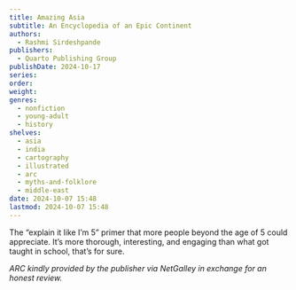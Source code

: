 ```yaml
---
title: Amazing Asia
subtitle: An Encyclopedia of an Epic Continent
authors:
  - Rashmi Sirdeshpande
publishers:
  - Quarto Publishing Group
publishDate: 2024-10-17
series: 
order: 
weight: 
genres:
  - nonfiction
  - young-adult
  - history
shelves:
  - asia
  - india
  - cartography
  - illustrated
  - arc
  - myths-and-folklore
  - middle-east
date: 2024-10-07 15:48
lastmod: 2024-10-07 15:48
---
```

The “explain it like I’m 5” primer that more people beyond the age of 5 could appreciate. It’s more thorough, interesting, and engaging than what got taught in school, that’s for sure.

*ARC kindly provided by the publisher via NetGalley in exchange for an honest review.*
